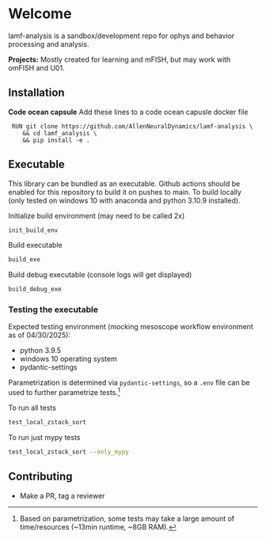 # Welcome

lamf-analysis is a sandbox/development repo for ophys and behavior processing and analysis.

**Projects:** Mostly created for learning and mFISH, but may work with omFISH and U01.

## Installation

**Code ocean capsule**
Add these lines to a code ocean capusle docker file
```
 RUN git clone https://github.com/AllenNeuralDynamics/lamf-analysis \
    && cd lamf_analysis \
    && pip install -e .
```

## Executable
This library can be bundled as an executable. Github actions should be enabled for this repository to build it on pushes to main. To build locally (only tested on windows 10 with anaconda and python 3.10.9 installed).

Initialize build environment (may need to be called 2x)
```bash
init_build_env
```

Build executable
```bash
build_exe
```

Build debug executable (console logs will get displayed)
```bash
build_debug_exe
```

### Testing the executable

Expected testing environment (mocking mesoscope workflow environment as of 04/30/2025):

- python 3.9.5
- windows 10 operating system
- pydantic-settings

Parametrization is determined via `pydantic-settings`, so a `.env` file can be used to further parametrize tests.[^1]

To run all tests

```bash
test_local_zstack_sort
```

To run just mypy tests

```bash
test_local_zstack_sort --only_mypy
```

## Contributing
+ Make a PR, tag a reviewer

[^1]: Based on parametrization, some tests may take a large amount of time/resources (~13min runtime, ~8GB RAM).



